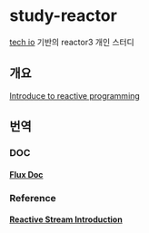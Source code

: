 # study-reactor
[tech io](https://tech.io/playgrounds/929/reactive-programming-with-reactor-3/Intro) 기반의 reactor3 개인 스터디

## 개요
[Introduce to reactive programming](documents/tech.io/ko/introduce%20to%20reactive%20programming) 

## 번역

### DOC

#### [Flux Doc](documents/docs/Flux)

### Reference

#### [Reactive Stream Introduction](documents/reference/3.%20Introduction%20to%20Reactive%20Programming.md)
